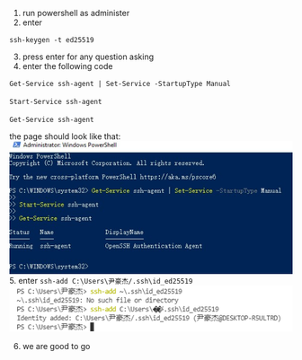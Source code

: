 1. run powershell as administer
2. enter 
```
ssh-keygen -t ed25519
```
3. press enter for any question asking
4. enter the following code
```
Get-Service ssh-agent | Set-Service -StartupType Manual

Start-Service ssh-agent

Get-Service ssh-agent
```
the page should look like that:
![Image](key1.jpg)
5. enter `ssh-add C:\Users\尹豪杰/.ssh\id_ed25519`
![Image](key3.png)

6. we are good to go